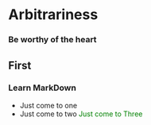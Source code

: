 # Arbitrariness
### Be worthy of the heart

## First
### Learn MarkDown
* Just come to one
* Just come to two
<font color=green>Just come to Three</font>
